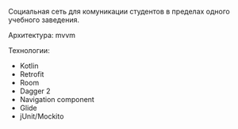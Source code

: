 Социальная сеть для комуникации студентов в пределах одного учебного заведения.

Архитектура: mvvm

Технологии:
- Kotlin
- Retrofit
- Room
- Dagger 2
- Navigation component
- Glide
- jUnit/Mockito
